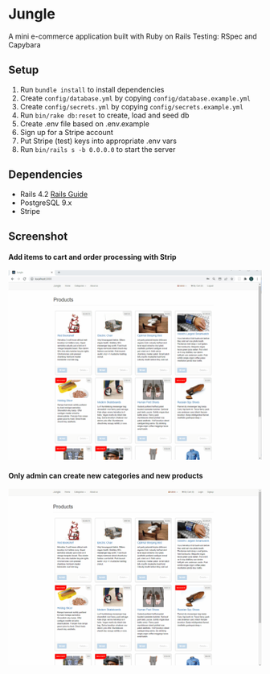 # Jungle

A mini e-commerce application built with Ruby on Rails
Testing: RSpec and Capybara

## Setup

1. Run `bundle install` to install dependencies
2. Create `config/database.yml` by copying `config/database.example.yml`
3. Create `config/secrets.yml` by copying `config/secrets.example.yml`
4. Run `bin/rake db:reset` to create, load and seed db
5. Create .env file based on .env.example
6. Sign up for a Stripe account
7. Put Stripe (test) keys into appropriate .env vars
8. Run `bin/rails s -b 0.0.0.0` to start the server

## Dependencies

* Rails 4.2 [Rails Guide](http://guides.rubyonrails.org/v4.2/)
* PostgreSQL 9.x
* Stripe

## Screenshot

#### Add items to cart and order processing with Strip

![Add items to cart and order processing with Strip](https://github.com/MikeNguyenTT/jungle-rails/blob/master/docs/cart_and_order.gif?raw=true)


#### Only admin can create new categories and new products

![Only admin can create new categories and new products](https://github.com/MikeNguyenTT/jungle-rails/blob/master/docs/new_product_admin.gif?raw=true)